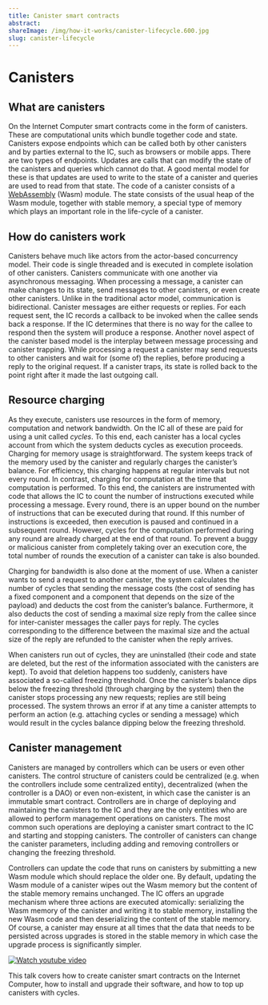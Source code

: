 ```yaml
---
title: Canister smart contracts
abstract: 
shareImage: /img/how-it-works/canister-lifecycle.600.jpg
slug: canister-lifecycle
---
```


# Canisters

## What are canisters
On the Internet Computer smart contracts come in the form of canisters.  These are computational units which bundle together code and state. Canisters expose endpoints which can be called both by other canisters and by parties external to the IC, such as browsers or mobile apps.  There are two types of endpoints. Updates are calls that can modify the state of the canisters and queries which cannot do that. A good mental model for these is that updates are used to write to the state of a canister and queries are used to read from that state.
The code of a canister consists of a [WebAssembly](https://webassembly.org/) (Wasm) module. The state consists of the usual heap of the Wasm module, together with stable memory, a special type of memory which plays an important role in the life-cycle of a canister.

## How do canisters work

Canisters behave much like actors from the actor-based concurrency model.  Their code is single threaded and is executed in complete isolation of other canisters. Canisters communicate with one another via asynchronous messaging.  When processing a message, a canister can make changes to its state, send messages to other canisters, or even create other canisters. Unlike in the traditional actor model, communication is bidirectional. Canister messages are either requests or replies. For each request sent, the IC records a callback to be invoked when the callee sends back a response.  If the IC determines that there is no way for the callee to respond then the system will produce a response.
Another novel aspect of the canister based model is the interplay between message processing and canister trapping.  While processing a request a canister may send requests to other canisters and wait for (some of) the replies, before producing a reply to the original request.
If a canister traps, its state is rolled back to the point right after it made the last outgoing call.


## Resource charging
As they execute, canisters use resources in the form of memory, computation and network bandwidth.  On the IC all of these are paid for using a unit called *cycles*. To this end, each canister has a local cycles account from which the system deducts cycles as execution proceeds. Charging for memory usage is straightforward.  The system keeps track of the memory used by the canister and regularly charges the canister’s balance.  For efficiency, this charging happens at regular intervals but not every round. In contrast, charging for computation at the time that computation is performed. To this end, the canisters are instrumented with code that allows the IC to count the number of instructions executed while processing a message. Every round, there is an upper bound on the number of instructions that can be executed during that round.  If this number of instructions is exceeded, then execution is paused and continued in a subsequent round. However,  cycles for the computation performed during any round are already charged at the end of that round. To prevent a buggy or malicious canister from completely taking over an execution core, the total number of rounds the execution of a canister can take is also bounded.

Charging for bandwidth is also done at the moment of use.  When a canister wants to send a request to another canister, the system calculates the number of cycles that sending the message costs (the cost of sending has a fixed component and a component that depends on the size of the payload) and deducts the cost from the canister’s balance.
Furthermore, it also deducts the cost of sending a maximal size reply from the callee since for inter-canister messages the caller pays for reply.  The cycles corresponding to the difference between the maximal size and the actual size of the reply are refunded to the canister when the reply arrives.

When canisters run out of cycles, they are uninstalled (their code and state are deleted, but the rest of the information associated with the canisters are kept).  To avoid that deletion happens too suddenly, canisters have associated a so-called freezing threshold.  Once the canister’s balance dips below the freezing threshold (through charging by the system) then the canister stops processing any new requests; replies are still being processed. The system throws an error if at any time a canister attempts to perform an action (e.g. attaching cycles or sending a message) which would result in the cycles balance dipping below the freezing threshold.



## Canister management

Canisters are managed by controllers which can be users or even other canisters.
The control structure of canisters could be centralized (e.g. when the controllers include some centralized entity), decentralized (when the controller is a DAO) or even non-existent, in which case the canister is an immutable smart contract.
Controllers are in charge of deploying and maintaining the canisters to the IC and they are the only entities who are allowed to perform management operations on canisters.
The most common such operations are deploying a canister smart contract to the IC and  starting and stopping canisters. The controller of canisters can change the canister parameters, including adding and removing controllers or changing the freezing threshold.


Controllers can update the code that runs on canisters by submitting a new Wasm module which should replace the older one.  By default, updating the Wasm module of a canister wipes out the Wasm memory but the content of the stable memory remains unchanged. The IC offers an upgrade mechanism where three actions are executed atomically: serializing the Wasm memory of the canister and writing it to stable memory, installing the new Wasm code and then deserializing the content of the stable memory.
Of course, a canister may ensure at all times that the data that needs to be persisted across upgrades is stored in the stable memory in which case the upgrade process is significantly simpler. 

[![Watch youtube video](https://i.ytimg.com/vi/c5nv6vIG3OQ/maxresdefault.jpg)](https://www.youtube.com/watch?v=c5nv6vIG3OQ)

This talk covers how to create canister smart contracts on the Internet Computer, how to install and upgrade their software, and how to top up canisters with cycles. 